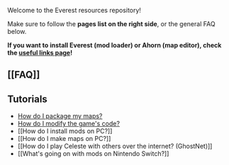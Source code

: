 Welcome to the Everest resources repository!

Make sure to follow the **pages list on the right side**, or the general FAQ below.

**If you want to install Everest (mod loader) or Ahorn (map editor), check the [useful links page](https://github.com/EverestAPI/Resources/wiki/Useful-links)!**

## [[FAQ]]

## Tutorials
- [How do I package my maps?](https://everestapi.github.io/tutorials/modstruct.html)
- [How do I modify the game's code?](https://everestapi.github.io/tutorials/firstcodemod.html)
- [[How do I install mods on PC?]]
- [[How do I make maps on PC?]]
- [[How do I play Celeste with others over the internet? (GhostNet)]]
- [[What's going on with mods on Nintendo Switch?]]